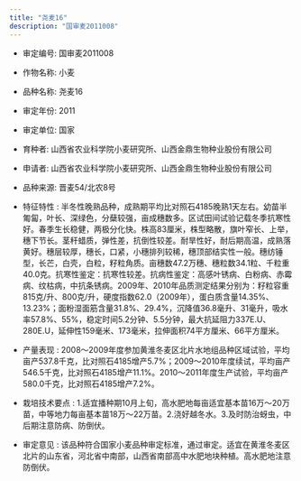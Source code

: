 ```yaml
---
title: "尧麦16"
description: "国审麦2011008"
---
```

* 审定编号:  国审麦2011008

*  作物名称:  小麦

*  品种名称:  尧麦16

*  审定年份:  2011

*  审定单位:  国家

* 育种者:  山西省农业科学院小麦研究所、山西金鼎生物种业股份有限公司

*  申请者:  山西省农业科学院小麦研究所、山西金鼎生物种业股份有限公司

*  品种来源:  晋麦54/北农8号

*  特征特性 : 
半冬性晚熟品种，成熟期平均比对照石4185晚熟1天左右。幼苗半匍匐，叶长、深绿色，分蘖较强，亩成穗数多。区试田间试验记载冬季抗寒性好。春季生长稳健，两极分化快。株高83厘米，株型略散，旗叶窄长、上举，穗下节长。茎秆蜡质，弹性差，抗倒性较差。耐旱性好，耐后期高温，成熟落黄好。穗层较厚，穗长，口紧，小穗排列较稀，穗顶部结实性一般。穗纺锤型，长芒，白壳，白粒，籽粒角质。亩穗数47.2万穗、穗粒数34.1粒、千粒重40.0克。抗寒性鉴定：抗寒性较差。抗病性鉴定：高感叶锈病、白粉病、赤霉病、纹枯病，中抗条锈病。2009年、2010年品质测定结果分别为：籽粒容重815克/升、800克/升，硬度指数62.0（2009年），蛋白质含量14.35%、13.23%；面粉湿面筋含量31.8%、29.4%，沉降值36.8毫升、31毫升，吸水率57.8%、55%，稳定时间5.2分钟、5.5分钟，最大抗延阻力337E.U、280E.U，延伸性159毫米、173毫米，拉伸面积74平方厘米、66平方厘米。
 
*  产量表现 : 
2008～2009年度参加黄淮冬麦区北片水地组品种区域试验，平均亩产537.8千克，比对照石4185增产5.7%；2009～2010年度续试，平均亩产546.5千克，比对照石4185增产11.1%。2010～2011年度生产试验，平均亩产580.0千克，比对照石4185增产7.2%。

*  栽培技术要点 : 
1.适宜播种期10月上旬，高水肥地每亩适宜基本苗16万～20万苗，中等地力每亩基本苗18万～22万苗。2.浇好越冬水。3.及时防治蚜虫，中后期注意防病、防倒伏。

*  审定意见 : 
该品种符合国家小麦品种审定标准，通过审定。适宜在黄淮冬麦区北片的山东省，河北省中南部，山西省南部高中水肥地块种植。高水肥地注意防倒伏。
